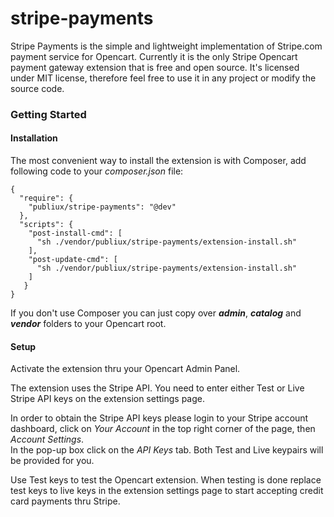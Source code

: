 stripe-payments
===============

Stripe Payments is the simple and lightweight implementation of Stripe.com payment service for Opencart. Currently it is the only Stripe Opencart payment gateway extension that is free and open source. It's licensed under MIT license, therefore feel free to use it in any project or modify the source code.

<h3>Getting Started</h3>

<h4>Installation</h4>

The most convenient way to install the extension is with Composer, add following code to your _composer.json_ file:

```
{
  "require": {
    "publiux/stripe-payments": "@dev"
  },
  "scripts": {
    "post-install-cmd": [
      "sh ./vendor/publiux/stripe-payments/extension-install.sh"
    ],
    "post-update-cmd": [
      "sh ./vendor/publiux/stripe-payments/extension-install.sh"
    ]
   }
}
```

If you don't use Composer you can just copy over _<b>admin</b>_, _<b>catalog</b>_ and _<b>vendor</b>_ folders to your Opencart root.

<h4>Setup</h4>

Activate the extension thru your Opencart Admin Panel.

The extension uses the Stripe API. You need to enter either Test or Live Stripe API keys on the extension settings page.

In order to obtain the Stripe API keys please login to your Stripe account dashboard, click on _Your Account_ in the top right corner of the page, then _Account Settings_.<br>
In the pop-up box click on the _API Keys_ tab. Both Test and Live keypairs will be provided for you.

Use Test keys to test the Opencart extension. When testing is done replace test keys to live keys in the extension settings page to start accepting credit card payments thru Stripe. 
